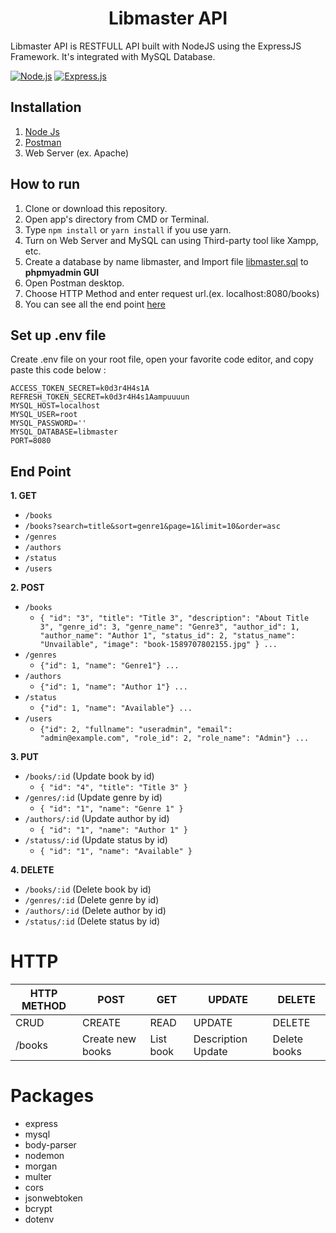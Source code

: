 <h1 align="center">Libmaster API</h1>

Libmaster API is RESTFULL API built with NodeJS using the ExpressJS Framework.
It's integrated with MySQL Database.

[![Node.js](https://img.shields.io/badge/Node.js-v.12.16.2-green.svg?style=rounded-square)](https://nodejs.org/)
[![Express.js](https://img.shields.io/badge/Express.js-4.17.1-lightgray.svg?style=rounded-square)](https://expressjs.com/en/starter/installing.html)

## Installation

1. [Node Js](https://nodejs.org/)
2. [Postman](https://www.postman.com/)
3. Web Server (ex. Apache)

## How to run

1. Clone or download this repository.
2. Open app's directory from CMD or Terminal.
3. Type `npm install` or `yarn install` if you use yarn.
4. Turn on Web Server and MySQL can using Third-party tool like Xampp, etc.
5. Create a database by name libmaster, and Import file [libmaster.sql](libmaster.sql) to **phpmyadmin GUI**
6. Open Postman desktop.
7. Choose HTTP Method and enter request url.(ex. localhost:8080/books)
8. You can see all the end point [here](#end-point)

## Set up .env file

Create .env file on your root file, open your favorite code editor, and copy paste this code below :

```
ACCESS_TOKEN_SECRET=k0d3r4H4s1A
REFRESH_TOKEN_SECRET=k0d3r4H4s1Aampuuuun
MYSQL_HOST=localhost
MYSQL_USER=root
MYSQL_PASSWORD=''
MYSQL_DATABASE=libmaster
PORT=8080
```

## End Point

**1. GET**

- `/books`
- `/books?search=title&sort=genre1&page=1&limit=10&order=asc`
- `/genres`
- `/authors`
- `/status`
- `/users`

**2. POST**

- `/books`
  - `{ "id": "3", "title": "Title 3", "description": "About Title 3", "genre_id": 3, "genre_name": "Genre3", "author_id": 1, "author_name": "Author 1", "status_id": 2, "status_name": "Unvailable", "image": "book-1589707802155.jpg" } ...`
- `/genres`
  - `{"id": 1, "name": "Genre1"} ...`
- `/authors`
  - `{"id": 1, "name": "Author 1"} ...`
- `/status`
  - `{"id": 1, "name": "Available"} ...`
- `/users`
  - `{"id": 2, "fullname": "useradmin", "email": "admin@example.com", "role_id": 2, "role_name": "Admin"} ...`

**3. PUT**

- `/books/:id` (Update book by id)
  - `{ "id": "4", "title": "Title 3" }`
- `/genres/:id` (Update genre by id)
  - `{ "id": "1", "name": "Genre 1" }`
- `/authors/:id` (Update author by id)
  - `{ "id": "1", "name": "Author 1" }`
- `/statuss/:id` (Update status by id)
  - `{ "id": "1", "name": "Available" }`

**4. DELETE**

- `/books/:id` (Delete book by id)
- `/genres/:id` (Delete genre by id)
- `/authors/:id` (Delete author by id)
- `/status/:id` (Delete status by id)

# HTTP

| HTTP METHOD | POST             | GET       | UPDATE             | DELETE       |
| ----------- | ---------------- | --------- | ------------------ | ------------ |
| CRUD        | CREATE           | READ      | UPDATE             | DELETE       |
| /books      | Create new books | List book | Description Update | Delete books |

# Packages

- express
- mysql
- body-parser
- nodemon
- morgan
- multer
- cors
- jsonwebtoken
- bcrypt
- dotenv
